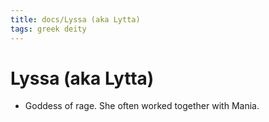 ```yaml
---
title: docs/Lyssa (aka Lytta)
tags: greek deity
---
```


# Lyssa (aka Lytta) 
- Goddess of rage. She often worked together with Mania.